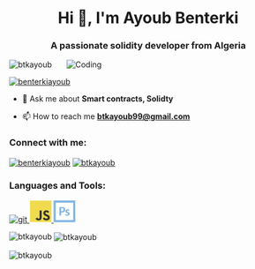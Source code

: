 <h1 align="center">Hi 👋, I'm Ayoub Benterki</h1>
<h3 align="center">A passionate solidity developer from Algeria</h3>
<img align="right" alt="Coding" width="400" src="blob:https://www.facebook.com/bcbb2627-c33c-4efb-b398-07a7f64c8d45">

<p align="left"> <img src="https://komarev.com/ghpvc/?username=btkayoub&label=Profile%20views&color=0e75b6&style=flat" alt="btkayoub" /> </p>

<p align="left"> <a href="https://twitter.com/benterkiayoub" target="blank"><img src="https://img.shields.io/twitter/follow/benterkiayoub?logo=twitter&style=for-the-badge" alt="benterkiayoub" /></a> </p>

- 💬 Ask me about **Smart contracts, Solidty**

- 📫 How to reach me **btkayoub99@gmail.com**

<h3 align="left">Connect with me:</h3>
<p align="left">
<a href="https://twitter.com/benterkiayoub" target="blank"><img align="center" src="https://raw.githubusercontent.com/rahuldkjain/github-profile-readme-generator/master/src/images/icons/Social/twitter.svg" alt="benterkiayoub" height="30" width="40" /></a>
<a href="https://linkedin.com/in/btkayoub" target="blank"><img align="center" src="https://raw.githubusercontent.com/rahuldkjain/github-profile-readme-generator/master/src/images/icons/Social/linked-in-alt.svg" alt="btkayoub" height="30" width="40" /></a>
</p>

<h3 align="left">Languages and Tools:</h3>
<p align="left"> <a href="https://git-scm.com/" target="_blank" rel="noreferrer"> <img src="https://www.vectorlogo.zone/logos/git-scm/git-scm-icon.svg" alt="git" width="40" height="40"/> </a> <a href="https://developer.mozilla.org/en-US/docs/Web/JavaScript" target="_blank" rel="noreferrer"> <img src="https://raw.githubusercontent.com/devicons/devicon/master/icons/javascript/javascript-original.svg" alt="javascript" width="40" height="40"/> </a> <a href="https://www.photoshop.com/en" target="_blank" rel="noreferrer"> <img src="https://raw.githubusercontent.com/devicons/devicon/master/icons/photoshop/photoshop-line.svg" alt="photoshop" width="40" height="40"/> </a> </p>

<p><img align="left" src="https://github-readme-stats.vercel.app/api/top-langs?username=btkayoub&show_icons=true&locale=en&layout=compact" alt="btkayoub" /></p>

<p>&nbsp;<img align="center" src="https://github-readme-stats.vercel.app/api?username=btkayoub&show_icons=true&locale=en" alt="btkayoub" /></p>

<p><img align="center" src="https://github-readme-streak-stats.herokuapp.com/?user=btkayoub&" alt="btkayoub" /></p>

